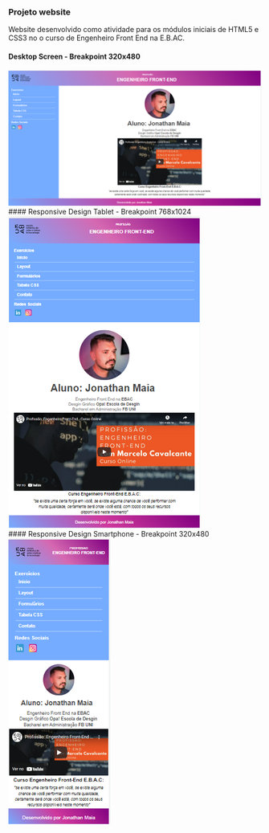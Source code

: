 ### Projeto website 
Website desenvolvido como atividade para os módulos iniciais de HTML5 e CSS3 no o curso de Engenheiro Front End na E.B.AC.
#### Desktop Screen - Breakpoint 320x480
<div>
<img src="./image/desktopprojeto01.png" alt="Imagem do projeto">
</div>
#### Responsive Design Tablet -  Breakpoint 768x1024
<div>
<img src="./image/tabletprojeto01.png" alt=" Versão Tablet">
</div>
#### Responsive Design Smartphone - Breakpoint 320x480
<div>
<img src="./image/SmartProjeto01.png" alt="Versão Smart Phone">
</div>

